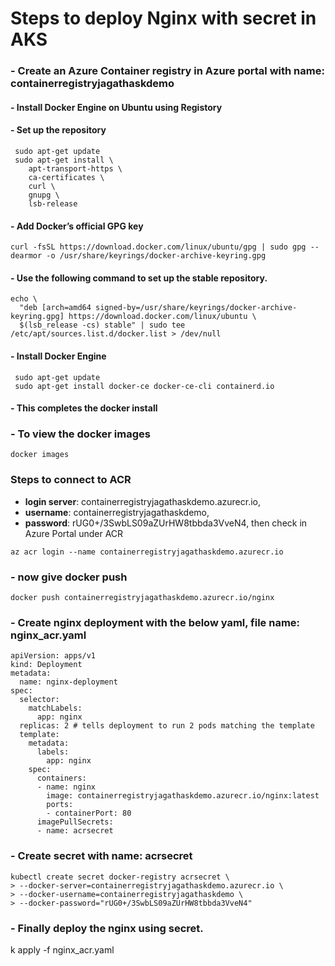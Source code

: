 # Steps to deploy Nginx with secret in AKS
### - Create an Azure Container registry in Azure portal with name: containerregistryjagathaskdemo
#### - Install Docker Engine on Ubuntu using Registory
#### - Set up the repository
```
 sudo apt-get update
 sudo apt-get install \
    apt-transport-https \
    ca-certificates \
    curl \
    gnupg \
    lsb-release
```
#### - Add Docker’s official GPG key
```
curl -fsSL https://download.docker.com/linux/ubuntu/gpg | sudo gpg --dearmor -o /usr/share/keyrings/docker-archive-keyring.gpg
```
#### - Use the following command to set up the stable repository.
```
echo \
  "deb [arch=amd64 signed-by=/usr/share/keyrings/docker-archive-keyring.gpg] https://download.docker.com/linux/ubuntu \
  $(lsb_release -cs) stable" | sudo tee /etc/apt/sources.list.d/docker.list > /dev/null
```
#### - Install Docker Engine
```
 sudo apt-get update
 sudo apt-get install docker-ce docker-ce-cli containerd.io
```
#### - This completes the docker install

### - To view the docker images
```
docker images
```
### Steps to connect to ACR
- **login server**: containerregistryjagathaskdemo.azurecr.io, 
- **username**: containerregistryjagathaskdemo, 
- **password**: rUG0+/3SwbLS09aZUrHW8tbbda3VveN4,  then check in Azure Portal under ACR
```
az acr login --name containerregistryjagathaskdemo.azurecr.io
```
### - now give docker push
```
docker push containerregistryjagathaskdemo.azurecr.io/nginx
```
### - Create nginx deployment with the below yaml, file name: **nginx_acr.yaml**
```
apiVersion: apps/v1
kind: Deployment
metadata:
  name: nginx-deployment
spec:
  selector:
    matchLabels:
      app: nginx
  replicas: 2 # tells deployment to run 2 pods matching the template
  template:
    metadata:
      labels:
        app: nginx
    spec:
      containers:
      - name: nginx
        image: containerregistryjagathaskdemo.azurecr.io/nginx:latest
        ports:
        - containerPort: 80
      imagePullSecrets:
      - name: acrsecret
```
### - Create secret with name: acrsecret
```
kubectl create secret docker-registry acrsecret \
> --docker-server=containerregistryjagathaskdemo.azurecr.io \
> --docker-username=containerregistryjagathaskdemo \
> --docker-password="rUG0+/3SwbLS09aZUrHW8tbbda3VveN4"
```
### - Finally deploy the nginx using secret.
k apply -f nginx_acr.yaml
```
